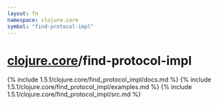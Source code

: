```yaml
---
layout: fn
namespace: clojure.core
symbol: "find-protocol-impl"
---
```


# [clojure.core](../)/find-protocol-impl

{% include 1.5.1/clojure.core/find_protocol_impl/docs.md %}
{% include 1.5.1/clojure.core/find_protocol_impl/examples.md %}
{% include 1.5.1/clojure.core/find_protocol_impl/src.md %}


